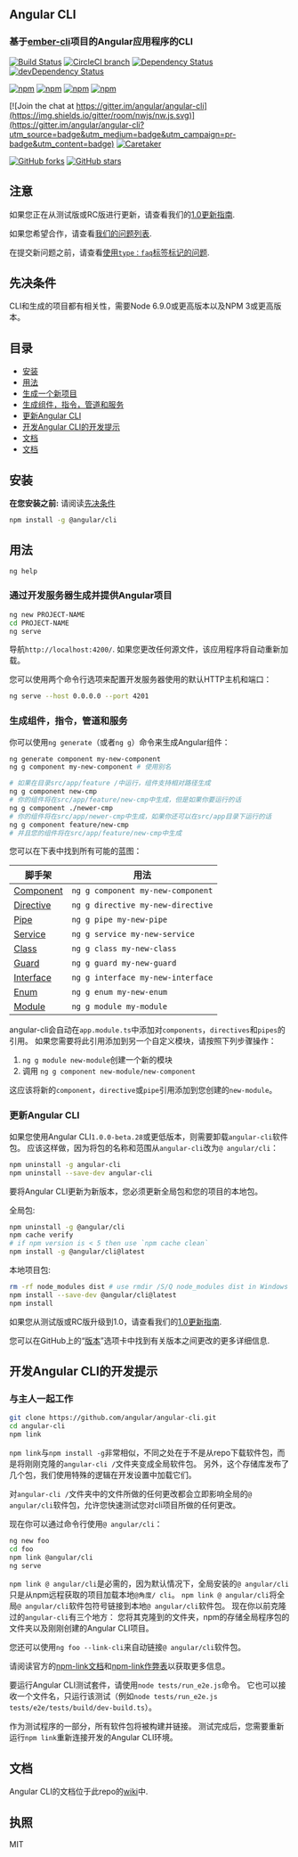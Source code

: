 ## Angular CLI

### 基于[ember-cli](http://www.ember-cli.com/)项目的Angular应用程序的CLI

<!-- Badges section here. -->
[![Build Status](https://img.shields.io/travis/angular/angular-cli/master.svg?label=travis)][travis-badge-url]
[![CircleCI branch](https://img.shields.io/circleci/project/github/angular/angular-cli/master.svg?label=circleci)](https://circleci.com/gh/angular/angular-cli)
[![Dependency Status][david-badge]][david-badge-url]
[![devDependency Status][david-dev-badge]][david-dev-badge-url]

[![npm](https://img.shields.io/npm/v/%40angular/cli.svg)][npm-badge-url]
[![npm](https://img.shields.io/npm/v/%40angular/cli/next.svg)][npm-badge-url]
[![npm](https://img.shields.io/npm/l/@angular/cli.svg)][npm-badge-url]
[![npm](https://img.shields.io/npm/dm/@angular/cli.svg)][npm-badge-url]

[![Join the chat at https://gitter.im/angular/angular-cli](https://img.shields.io/gitter/room/nwjs/nw.js.svg)](https://gitter.im/angular/angular-cli?utm_source=badge&utm_medium=badge&utm_campaign=pr-badge&utm_content=badge)
[![Caretaker](https://img.shields.io/badge/caretaker-filipesilva-blue.svg)](https://github.com/filipesilva)

[![GitHub forks](https://img.shields.io/github/forks/angular/angular-cli.svg?style=social&label=Fork)](https://github.com/angular/angular-cli/fork)
[![GitHub stars](https://img.shields.io/github/stars/angular/angular-cli.svg?style=social&label=Star)](https://github.com/angular/angular-cli)

## 注意

如果您正在从测试版或RC版进行更新，请查看我们的[1.0更新指南](https://github.com/angular/angular-cli/wiki/stories-1.0-update).

如果您希望合作，请查看[我们的问题列表](https://github.com/angular/angular-cli/issues).

在提交新问题之前，请查看[使用`type：faq`标签标记的问题](https://github.com/angular/angular-cli/issues?utf8=%E2%9C%93&q=is%3Aissue%20label%3A%22type%3A%20faq%22%20).

## 先决条件

CLI和生成的项目都有相关性，需要Node 6.9.0或更高版本以及NPM 3或更高版本。

## 目录

* [安装](#installation)
* [用法](#usage)
* [生成一个新项目](#generating-and-serving-an-angular-project-via-a-development-server)
* [生成组件，指令，管道和服务](#generating-components-directives-pipes-and-services)
* [更新Angular CLI](#updating-angular-cli)
* [开发Angular CLI的开发提示](#development-hints-for-working-on-angular-cli)
* [文档](#documentation)
* [文档](#license)

## 安装

**在您安装之前:** 请阅读[先决条件](#prerequisites)

```bash
npm install -g @angular/cli
```

## 用法

```bash
ng help
```

### 通过开发服务器生成并提供Angular项目

```bash
ng new PROJECT-NAME
cd PROJECT-NAME
ng serve
```

导航`http://localhost:4200/`.
如果您更改任何源文件，该应用程序将自动重新加载。

您可以使用两个命令行选项来配置开发服务器使用的默认HTTP主机和端口：

```bash
ng serve --host 0.0.0.0 --port 4201
```

### 生成组件，指令，管道和服务

你可以使用`ng generate`（或者`ng g`）命令来生成Angular组件：

```bash
ng generate component my-new-component
ng g component my-new-component # 使用别名

# 如果在目录src/app/feature /中运行，组件支持相对路径生成
ng g component new-cmp
# 你的组件将在src/app/feature/new-cmp中生成，但是如果你要运行的话
ng g component ./newer-cmp
# 你的组件将在src/app/newer-cmp中生成，如果你还可以在src/app目录下运行的话
ng g component feature/new-cmp
# 并且您的组件将在src/app/feature/new-cmp中生成
```

您可以在下表中找到所有可能的蓝图：

脚手架  | 用法
---       | ---
[Component](https://github.com/angular/angular-cli/wiki/generate-component) | `ng g component my-new-component`
[Directive](https://github.com/angular/angular-cli/wiki/generate-directive) | `ng g directive my-new-directive`
[Pipe](https://github.com/angular/angular-cli/wiki/generate-pipe)           | `ng g pipe my-new-pipe`
[Service](https://github.com/angular/angular-cli/wiki/generate-service)     | `ng g service my-new-service`
[Class](https://github.com/angular/angular-cli/wiki/generate-class)         | `ng g class my-new-class`
[Guard](https://github.com/angular/angular-cli/wiki/generate-guard)         | `ng g guard my-new-guard`
[Interface](https://github.com/angular/angular-cli/wiki/generate-interface) | `ng g interface my-new-interface`
[Enum](https://github.com/angular/angular-cli/wiki/generate-enum)           | `ng g enum my-new-enum`
[Module](https://github.com/angular/angular-cli/wiki/generate-module)       | `ng g module my-module`

angular-cli会自动在`app.module.ts`中添加对`components`，`directives`和`pipes`的引用。
如果您需要将此引用添加到另一个自定义模块，请按照下列步骤操作：

 1. `ng g module new-module`创建一个新的模块
 2. 调用 `ng g component new-module/new-component`

这应该将新的`component`，`directive`或`pipe`引用添加到您创建的`new-module`。

### 更新Angular CLI

如果您使用Angular CLI`1.0.0-beta.28`或更低版本，则需要卸载`angular-cli`软件包。
应该这样做，因为将包的名称和范围从`angular-cli`改为`@ angular/cli`：

```bash
npm uninstall -g angular-cli
npm uninstall --save-dev angular-cli
```

要将Angular CLI更新为新版本，您必须更新全局包和您的项目的本地包。

全局包:

```bash
npm uninstall -g @angular/cli
npm cache verify
# if npm version is < 5 then use `npm cache clean`
npm install -g @angular/cli@latest
```

本地项目包:

```bash
rm -rf node_modules dist # use rmdir /S/Q node_modules dist in Windows Command Prompt; use rm -r -fo node_modules,dist in Windows PowerShell
npm install --save-dev @angular/cli@latest
npm install
```

如果您从测试版或RC版升级到1.0，请查看我们的[1.0更新指南](https://github.com/angular/angular-cli/wiki/stories-1.0-update).

您可以在GitHub上的“[版本](https://github.com/angular/angular-cli/releases)”选项卡中找到有关版本之间更改的更多详细信息.

## 开发Angular CLI的开发提示

### 与主人一起工作

```bash
git clone https://github.com/angular/angular-cli.git
cd angular-cli
npm link
```

`npm link`与`npm install -g`非常相似，不同之处在于不是从repo下载软件包，而是将刚刚克隆的`angular-cli /`文件夹变成全局软件包。
另外，这个存储库发布了几个包，我们使用特殊的逻辑在开发设置中加载它们。

对`angular-cli /`文件夹中的文件所做的任何更改都会立即影响全局的`@ angular/cli`软件包，允许您快速测试您对cli项目所做的任何更改。

现在你可以通过命令行使用`@ angular/cli`：

```bash
ng new foo
cd foo
npm link @angular/cli
ng serve
```

`npm link @ angular/cli`是必需的，因为默认情况下，全局安装的`@ angular/cli`只是从npm远程获取的项目加载本地`@角度/ cli`。
`npm link @ angular/cli`将全局`@ angular/cli`软件包符号链接到本地​​`@ angular/cli`软件包。
现在你以前克隆过的`angular-cli`有三个地方：
您将其克隆到的文件夹，npm的存储全局程序包的文件夹以及刚刚创建的Angular CLI项目。

您还可以使用`ng foo --link-cli`来自动链接`@ angular/cli`软件包。

请阅读官方的[npm-link文档](https://docs.npmjs.com/cli/link)和[npm-link作弊表](http://browsenpm.org/help#linkinganynpmpackagelocally)以获取更多信息。

要运行Angular CLI测试套件，请使用`node tests/run_e2e.js`命令。
它也可以接收一个文件名，只运行该测试（例如`node tests/run_e2e.js tests/e2e/tests/build/dev-build.ts`）。

作为测试程序的一部分，所有软件包将被构建并链接。
测试完成后，您需要重新运行`npm link`重新连接开发的Angular CLI环境。

## 文档

Angular CLI的文档位于此repo的[wiki](https://github.com/angular/angular-cli/wiki)中.

## 执照

MIT

[travis-badge]: https://travis-ci.org/angular/angular-cli.svg?branch=master
[travis-badge-url]: https://travis-ci.org/angular/angular-cli
[david-badge]: https://david-dm.org/angular/angular-cli.svg
[david-badge-url]: https://david-dm.org/angular/angular-cli
[david-dev-badge]: https://david-dm.org/angular/angular-cli/dev-status.svg
[david-dev-badge-url]: https://david-dm.org/angular/angular-cli?type=dev
[npm-badge]: https://img.shields.io/npm/v/@angular/cli.svg
[npm-badge-url]: https://www.npmjs.com/package/@angular/cli